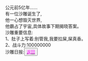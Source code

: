 <html>
	<head>
		<title>沙雕日报</title>
	    <style type="text/css">
		<!--
			.red{color:#FF0000}
			.green{color:#00FF00}
			.purple{color: #FF00FF}
		-->
        </style>
	</head>
  <body>
	  <div>
		公元前5亿年......<br>
		有一位沙雕诞生了,<br>
		他一心想毁灭世界,<br>
		他霸占了宇宙,具体故事下期揭晓答案。<br>
		沙雕重要信息:<br>
		1、肚子上写着:别管我,我要拉屎,屎真香。<br>
		2、战斗力:100000000<br>
	  </div>
	  <div>沙雕日报:<button title="back"><a href="https://zhouningyuan1234.github.io/yyy-Sand-sculpture-daily/"><span class="purple">返回</span></a></button></div>
  </body>
  </html>
